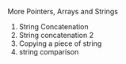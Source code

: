 More Pointers, Arrays and Strings
1. String Concatenation
1. String concatenation 2
2. Copying a piece of string
3. string comparison
